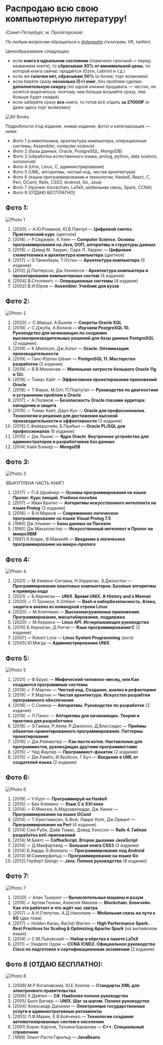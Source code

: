 Распродаю всю свою компьютерную литературу!
===========================================

_(Санкт-Петербург, м. Пролетарская)_

_По любым вопросам обращаться к [@denpatin](https://t.me/denpatin) (телеграм, VK, twitter)._

Ценообразование следующее:

* если **книга в идеальном состоянии** (помечено галочкой ✓ перед названием книги),
то **сбрасываю 30% от минимальной цены**, по которой книга сейчас продаётся (Ozon, Labirint и т.д.)
* если же **галочки нет, сбрасываю 50%** (и более, торг возможен)
* если берёте сразу **несколько (5+) книг**, без проблем сделаю **дополнительную скидку** (по одной книжке продавать — честно, не хочется морочиться, поэтому чем больше возьмёте сразу, тем больше будет скидка)
* если заберёте сразу **все** книги, то готов всё отдать **за 27000₽** (и даже здесь торг возможен)

![All Books](all%20books.JPG)

Подробности (год издания, номер издания, фото) и категоризация — ниже:

* Фото 1 (схемотехника, архитектура компьютера, операционные системы, Assembler, computer science)
* Фото 2 (базы данных, Oracle, PostgreSQL, MongoDB)
* Фото 3 (обработка естественного языка, prolog, python, data science, онтология)
* Фото 4 (Unix, Linux, C, администрирование)
* Фото 5 (UML, алгоритмы, чистый код, чистая архитектура)
* Фото 6 (языки программирования и технологии, Haskell, React, C, Perl, OCaml, Rails, CSS3, Android, Go, Java)
* Фото 7 (прочее: blockchain, LaTeX, мобильная связь, Spark, CCNA)
* Фото 8 (ОТДАЮ БЕСПЛАТНО)

## Фото 1:

![Photo 1](photo%201.JPG)

1. [2020] ✓ А.Ю.Романов, Ю.В.Панчул — **Цифровой синтез. Практический курс** (цветное)
1. [2018] ✓ Р.Седжвик, К.Уэйн — **Computer Science. Основы программирования на Java, ООП, алгоритмы и структуры данных**
1. [2018] ✓ Дэвид М. Харрис, Сара Л. Харрис — **Цифровая схемотехника и архитектура компьютера** (цветное)
1. [2017] ✓ Э.Таненбаум, Т.Остин — **Архитектура компьютера** (6 издание)
1. [2012] Д.Паттерсон, Дж.Хеннесси – **Архитектура компьютера и проектирование компьютерных систем** (4 издание)
1. [2004] В.Столлингс — **Операционные системы** (4 издание)
1. [2002] В.И.Юров — **Assembler. Учебник для вузов**

## Фото 2:

![Photo 2](photo%202.JPG)

1. [2020] ✓ С.Мирша, А.Бьюли — **Секреты Oracle SQL**
1. [2019] ✓ С.Джуба, А.Волков — **Изучаем PostgreSQL 10. Руководство для начинающих по созданию высокопроизводительных решений для базы данных PostgreSQL** (2 издание)
1. [2019] ✓ К.Миллсап, Дж.Хольт — **Oracle. Оптимизация производительности**
1. [2019] ✓ Ганс-Юрген Шёниг — **PostgreSQL 11. Мастерство разработки** (2 издание)
1. [2019] ✓ В.В.Михеичев — **Маленькие хитрости большого Oracle 11g и 12c**
1. [2018] ✓ Томас Кайт — **Эффективное проектирование приложений Oracle**
1. [2018] ✓ Т.Фарук, М.Олт, П.Португал — **Руководство по диагностике и устранению проблем в Oracle**
1. [2017] ✓ А.Поляков — **Безопасность Oracle глазами аудитора: нападение и защита**
1. [2016] ✓ Томас Кайт, Дарл Кун — **Oracle для профессионалов. Технологии и решения для достижения высокой производительности и эффективности** (3 издание)
1. [2015] С.Фейерштейн, Б.Прибыл — **Oracle PL/SQL для профессионалов** (6 издание)
1. [2015] ✓ Дж.Льюис — **Ядро Oracle. Внутреннее устройство для администраторов и разработчиков баз данных**
1. [2014] Кайл Бэнкер — **MongoDB**

## Фото 3:

![Photo 3](photo%203.JPG)

(ВЫКУПЛЕНА ЧАСТЬ КНИГ)

1. [2017] ✓ П.А.Шрайнер — **Основы программирования на языке Пролог. Курс лекций. Учебное пособие**
1. [2017] ✓ Иван Братко — **Алгоритмы искусственного интеллекта на языке Prolog** (3 издание)
1. [2016] ✓ В.Н.Марков — **Современное логическое программирование на языке Visual Prolog 7.5**
1. [1990] Дж.Ульман — **Базы данных на Паскале**
1. [1990] Дж.Макаллистер — **Искусственный интеллект и Пролог на микроЭВМ**
1. [1987] К.Кларк, Ф.Маккейб — **Введение в логическое программирование на микро-прологе**

## Фото 4:

![Photo 4](photo%204.JPG)

1. [2021] ✓ М.Химено-Сеговиа, Н.Хэрриган, Э.Джонстон — **Программирование квантовых компьютеров. Базовые алгоритмы и примеры кода**
1. [2021] ✓ Б.Керниган — **UNIX. Время UNIX. A History and a Memoir**
1. [2020] ✓ П.Тронкон, К.Олбинг — **Bash и кибербезопасность. Атака, защита и анализ из командной строки Linux**
1. [2020] ✓ М.Клеппман — **Высоконагруженные приложения. Программирование, масштабирование, поддержка**
1. [2020] ✓ М.Керриск — **Linux API. Исчерпывающее руководство**
1. [2010] Б.Керниган, Д.Ритчи — **Язык программирования C** (2 издание)
1. [2007] ✓ Robert Love — **Linux System Programming** (англ)
1. [2005] Ю.Магда — **Администрирование UNIX**

## Фото 5:

![Photo 5](photo%205.JPG)

1. [2021] ✓ Ф.Брукс — **Мифический человеко-месяц, или Как создаются программные системы**
1. [2019] ✓ Р.Мартин — **Чистый код. Создание, анализ и рефакторинг**
1. [2019] ✓ Р.Мартин — **Чистая архитектура. Искусство разрабтки программного обеспечения**
1. [2018] ✓ С.Скиена — **Алгоритмы. Руководство по разработке** (2 издание)
1. [2018] ✓ Л.Панос — **Алгоритмы для начинающих. Теория и практика для разработчика**
1. [2016] ✓ Э.Гамма, Р.Хелм, Р.Джонсон, Д.Влиссидес — **Приёмы объектно-ориентированного программирования. Паттерны проектирования**
1. [2016] ✓ Дж.Рейнвотер — **Как пасти котов. Наставление для программистов, руководящих другими программистами**
1. [2015] ✓ Чед Фаулер — **Программист-фанатик** (2 издание)
1. [2015] ✓ Дж.Рамбо, И.Якобсон, Г.Буч — **Введение в UML от создателей языка** (2 издание)

## Фото 6:

![Photo 6](photo%206.JPG)

1. [2019] ✓ У.Курт — **Программируй на Haskell**
1. [2015] ✓ Бен Клеменс — **Язык C в XXI веке**
1. [2014] ✓ Я.Мински, А.Мадхавапедди, Дж.Хикки — **Программирование на языке OCaml**
1. [2014] ✓ Т.Кристиансен, Б.Фой, Ларри Уолл, Дж.Орвант — **Программирование на Perl** (4 издание)
1. [2014] Сэм Руби, Дэйв Томас, Дэвид Хэнссон — **Rails 4. Гибкая разработка веб-приложений**
1. [2014] М.Бейтс — **CoffeeScript. Второе дыхание JavaScript**
1. [2014] ✓ Д.Макфарланд — **Большая книга CSS3** (3 издание)
1. [2014] Б.Харди, Б.Филлипс — **Программирование под Android**
1. [2013] М.Саммерфильд — **Программирование на языке Go**
1. [2012] Герберт Шилдт — **Java. Полное руководство** (8 издание)

## Фото 7:

![Photo 7](photo%207.JPG)

1. [2020] ✓ Алан Тьюринг — **Вычислительные машины и разум**
1. [2018] ✓ Артем Генкин, Алексей Михеев — **Blockchain. Блокчейн. Как это работает и что ждёт нас завтра**
1. [2017] ✓ А.Н.Степутин, А.Д.Николаев — **Мобильная связь на пути к 6G** (два тома)
1. [2017] ✓ Holden Karau, Rachel Warren — **High Performance Spark. Best Practices for Scaling & Optimizing Apache Spark** (на английском языке)
1. [2014] ✓ С.М.Львовский — **Набор и вёрстка в пакете LaTeX**
1. [2011] ✓ Уэнделл Одом — **CCNA ICND2. Официальное руководство Cisco по подготовке к сертификационным экзаменам** (2 издание)

## Фото 8 (ОТДАЮ БЕСПЛАТНО):

![Photo 8](photo%208.JPG)

1. [2008] М.Р.Когаловский, Ю.Е.Хохлов — **Стандарты XML для электронного правительства**
1. [2006] Х.Дейтел — **C#. Наиболее полное руководство**
1. [2005] Билл Вагнер — **UNIX. Шаг за шагом. Полное руководство**
1. [2004] Александр Данилин — **Электронные государственные услуги и административные регламенты**
1. [2003] Л.Ф.Марин, Е.В.Бойченко — **Технологии создания автоматизированных систем о населении**
1. [2001] Борис Карпов, Татьяна Баранова — **C++. Специальный справочник**
1. [1999] Элиот Расти Гарольд — **JavaBeans**
